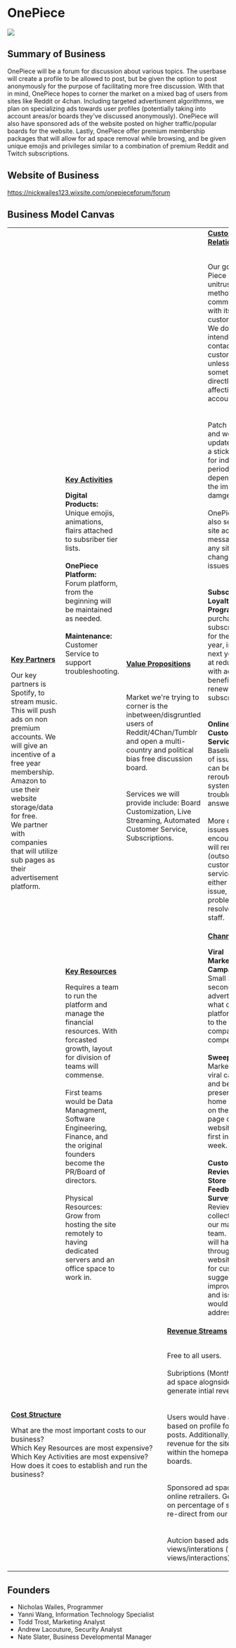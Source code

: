 # OnePiece
![](https://cdn.discordapp.com/attachments/730997183565791332/731015053696040972/My_Second_Greatest_Masterpeice_of_All_Time.jpg)

## Summary of Business
OnePiece will be a forum for discussion about various topics. The userbase will create a profile to be allowed to post, but be given the option to post anonymously for the purpose of facilitating more free discussion. With that in mind, OnePiece hopes to corner the market on a mixed bag of users from sites like Reddit or 4chan. Including targeted advertisment algorithmns, we plan on specializing ads towards user profiles (potentially taking into account areas/or boards they've discussed anonymously). OnePiece will also have sponsored ads of the website posted on higher traffic/popular boards for the website. Lastly, OnePiece offer premium membership packages that will allow for ad space removal while browsing, and be given unique emojis and privileges similar to a combination of premium Reddit and Twitch subscriptions.

## Website of Business
https://nickwailes123.wixsite.com/onepieceforum/forum

## Business Model Canvas

<table>
  <tr>
    <td rowspan="2">
      <b><a href="Key_Partners.md">Key Partners</a></b>
      <p>Our key partners is Spotify, to stream music. This will push ads on non premium accounts. We will give an incentive of a free year membership. Amazon to use their website storage/data for free.<br>
      We partner with companies that will utilize sub pages as their advertisement platform.<br>
    </td>
    <td>
      <b><a href="Key_Activities.md">Key Activities</a></b>
      <p><b>Digital Products:</b> Unique emojis, animations, flairs attached to subsriber tier lists.<br>
        <br><b>OnePiece Platform:</b> Forum platform, from the beginning will be maintained as needed.<br>
        <br><b>Maintenance:</b> Customer Service to support troubleshooting.
      </p>
    </td>
    <td rowspan="2" colspan="2">
      <b><a href="Value_Propositions.md">Value Propositions</a></b>
      <p><br>
      <br>Market we're trying to corner is the inbetween/disgruntled users of Reddit/4Chan/Tumblr and open a multi-country and political bias free discussion board.</br><br>
      <br>Services we will provide include: Board Customization, Live Streaming, Automated Customer Service, Subscriptions.</br></p>
      <br><br><br><br><br>
    </td>
    <td>
      <b><a href="Customer_Relationships.md">Customer Relationships</a></b>
      <p><br>Our goal at One Piece is to have unitrusive methods of communication with its customerbase. We do not intend on contacting our customers unless their is something             directly affecting their accounts.</br><br>
         <br>Patch notices and website updates will be a stickied post for indefinite periods of time, depending on the impact of damges.</br>
         <br>OnePiece will also send in site account messages on any site changes/board issues</br><br>
         <br><b>Subscriber Loyalty Program:</b> With purchase of subscription for the whole year, include next years rate at reduced cost with additional benefits of renewing            subscription.</br><br>
         <br><b>Online Customer Service:</b> Baseline items of issue that can be easily rerouted by bot system to troubleshooting answers.</br>
         <br>More complex issues encountered will reroute to (outsourced) customer service line to either resolve issue, or log problem to be resolved by IT staff.</br></p>
    </td>
    <td rowspan="2">
      <b><a href="Customer_Segments.md">Customer Segments</a></b>
      <p>Demographic - 18-35 age range, 75% Male/ 25% Female<br>
      <p>Trying to be more accessible to the general public - more female friendly<br>
      <p> Open forum, corner the market on areas that facilitates free discussion.<br>
      <p>Potential opening for areas of the world more restrictive on speech, allows discourse free from persecution.<br>
       

  </tr>
  <tr>
    <td>
      <b><a href="Key_Resources.md">Key Resources</a></b>
      <p>Requires a team to run the platform and manage the financial resources. With forcasted growth, layout for division of teams will commense.<br>
      <br>First teams would be Data Managment, Software Engineering, Finance, and the original founders become the PR/Board of directors.<br>
      <br>Physical Resources: Grow from hosting the site remotely to having dedicated servers and an office space to work in.</p>
    </td>
    <td>
      <b><a href="Channels.md">Channels</a></b>
      <p><b>Viral Marketing Campaign:</b> Small 30 second clips advertising what our platform brings to the table compared to competitiors<br>
         <br><b>Sweepstakes:</b> Marketed in the viral campaign and be presented as a home banner on the front page of the website for the first initial week.<br>
           <br><b>Customer Review(App Store + Feedback Surveys):</b> Reviews collected by our marketing team. Reviews will handed out through the website asking for customer                suggestions on improvements and issues they would like addressed.</p>
    </td>
  </tr>
  <tr>
    <td colspan="3">
      <b><a href="Financial_Plan.md">Cost Structure</a></b>
      <p>What are the most important costs to our business?<br>
      Which Key Resources are most expensive?<br>
      Which Key Activities are most expensive?<br>
      How does it coes to establish and run the business?</p>
    </td>
    <td colspan="3">
      <b><a href="Financial_Plan.md">Revenue Streams</a></b>
      <p><br>Free to all users.</b><br>
      <br>Subriptions (Monthly), offering remvoal of ad space alognside additional benefits to generate intial revenue.</br><br>
      <br>Users would have algorithim generated ads based on profile fourm discussions and posts. Additionally, ad spaces to generate revenue for the site with sponsored ads           within the homepage and heavily trafficed boards.</br><br>
      <br>Sponsored ad spaces to be contracted with online retrailers. Generate revenue based on percentage of site visits/purchases from re-direct from our forum.</br><br>
      <br>Autcion based ads, pay per amount of views/interations (i.e. $5 per 1000 views/interactions).</br>
      </p>
    </td>
  </tr>
</table>

## Founders
<!-- Team members -->
* Nicholas Wailes, Programmer
* Yanni Wang, Information Technology Specialist
* Todd Trost, Marketing Analyst
* Andrew Lacouture, Security Analyst
* Nate Slater, Business Developmental Manager   
